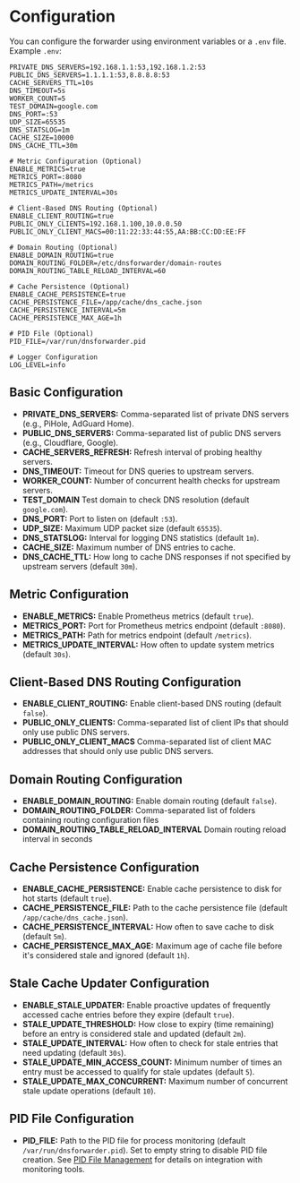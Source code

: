 # Configuration

You can configure the forwarder using environment variables or a `.env` file. Example `.env`:

```
PRIVATE_DNS_SERVERS=192.168.1.1:53,192.168.1.2:53
PUBLIC_DNS_SERVERS=1.1.1.1:53,8.8.8.8:53
CACHE_SERVERS_TTL=10s
DNS_TIMEOUT=5s
WORKER_COUNT=5
TEST_DOMAIN=google.com
DNS_PORT=:53
UDP_SIZE=65535
DNS_STATSLOG=1m
CACHE_SIZE=10000
DNS_CACHE_TTL=30m

# Metric Configuration (Optional)
ENABLE_METRICS=true
METRICS_PORT=:8080
METRICS_PATH=/metrics
METRICS_UPDATE_INTERVAL=30s

# Client-Based DNS Routing (Optional)
ENABLE_CLIENT_ROUTING=true
PUBLIC_ONLY_CLIENTS=192.168.1.100,10.0.0.50
PUBLIC_ONLY_CLIENT_MACS=00:11:22:33:44:55,AA:BB:CC:DD:EE:FF

# Domain Routing (Optional)
ENABLE_DOMAIN_ROUTING=true
DOMAIN_ROUTING_FOLDER=/etc/dnsforwarder/domain-routes
DOMAIN_ROUTING_TABLE_RELOAD_INTERVAL=60

# Cache Persistence (Optional)
ENABLE_CACHE_PERSISTENCE=true
CACHE_PERSISTENCE_FILE=/app/cache/dns_cache.json
CACHE_PERSISTENCE_INTERVAL=5m
CACHE_PERSISTENCE_MAX_AGE=1h

# PID File (Optional)
PID_FILE=/var/run/dnsforwarder.pid

# Logger Configuration
LOG_LEVEL=info
```

## Basic Configuration
- **PRIVATE_DNS_SERVERS:** Comma-separated list of private DNS servers (e.g., PiHole, AdGuard Home).
- **PUBLIC_DNS_SERVERS:** Comma-separated list of public DNS servers (e.g., Cloudflare, Google).
- **CACHE_SERVERS_REFRESH:** Refresh interval of probing healthy servers.
- **DNS_TIMEOUT:** Timeout for DNS queries to upstream servers.
- **WORKER_COUNT:** Number of concurrent health checks for upstream servers.
- **TEST_DOMAIN** Test domain to check DNS resolution (default `google.com`).
- **DNS_PORT:** Port to listen on (default `:53`).
- **UDP_SIZE:** Maximum UDP packet size (default `65535`).
- **DNS_STATSLOG:** Interval for logging DNS statistics (default `1m`).
- **CACHE_SIZE:** Maximum number of DNS entries to cache.
- **DNS_CACHE_TTL:** How long to cache DNS responses if not specified by upstream servers (default `30m`).


## Metric Configuration
- **ENABLE_METRICS:** Enable Prometheus metrics (default `true`).
- **METRICS_PORT:** Port for Prometheus metrics endpoint (default `:8080`).
- **METRICS_PATH:** Path for metrics endpoint (default `/metrics`).
- **METRICS_UPDATE_INTERVAL:** How often to update system metrics (default `30s`).

## Client-Based DNS Routing Configuration
- **ENABLE_CLIENT_ROUTING:** Enable client-based DNS routing (default `false`).
- **PUBLIC_ONLY_CLIENTS:** Comma-separated list of client IPs that should only use public DNS servers.
- **PUBLIC_ONLY_CLIENT_MACS** Comma-separated list of client MAC addresses that should only use public DNS servers.

## Domain Routing Configuration
- **ENABLE_DOMAIN_ROUTING:** Enable domain routing (default `false`).
- **DOMAIN_ROUTING_FOLDER:** Comma-separated list of folders containing routing configuration files
- **DOMAIN_ROUTING_TABLE_RELOAD_INTERVAL** Domain routing reload interval in seconds

## Cache Persistence Configuration
- **ENABLE_CACHE_PERSISTENCE:** Enable cache persistence to disk for hot starts (default `true`).
- **CACHE_PERSISTENCE_FILE:** Path to the cache persistence file (default `/app/cache/dns_cache.json`).
- **CACHE_PERSISTENCE_INTERVAL:** How often to save cache to disk (default `5m`).
- **CACHE_PERSISTENCE_MAX_AGE:** Maximum age of cache file before it's considered stale and ignored (default `1h`).

## Stale Cache Updater Configuration
- **ENABLE_STALE_UPDATER:** Enable proactive updates of frequently accessed cache entries before they expire (default `true`).
- **STALE_UPDATE_THRESHOLD:** How close to expiry (time remaining) before an entry is considered stale and updated (default `2m`).
- **STALE_UPDATE_INTERVAL:** How often to check for stale entries that need updating (default `30s`).
- **STALE_UPDATE_MIN_ACCESS_COUNT:** Minimum number of times an entry must be accessed to qualify for stale updates (default `5`).
- **STALE_UPDATE_MAX_CONCURRENT:** Maximum number of concurrent stale update operations (default `10`).

## PID File Configuration
- **PID_FILE:** Path to the PID file for process monitoring (default `/var/run/dnsforwarder.pid`). Set to empty string to disable PID file creation. See [PID File Management](pid-file.md) for details on integration with monitoring tools.
